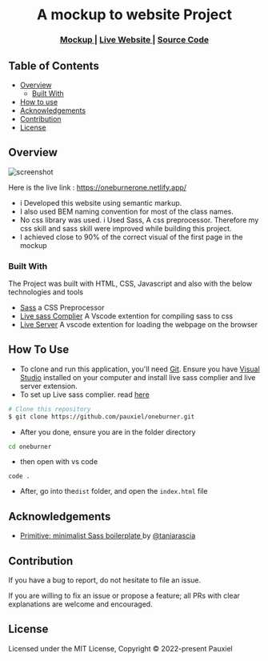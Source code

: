 <h1 align="center">A mockup to website Project</h1>

<div align="center">
  <h3>
    <a href="https://oneburnerone.netlify.app/">
      Mockup
    </a>
    <span> | </span>
    <a href="https://oneburnerone.netlify.app/">
      Live Website
    </a>
    <span> | </span>
    <a href="https://github.com/pauxiel/oneburner">
      Source Code
    </a>
  </h3>
</div>

## Table of Contents

- [Overview](#overview)
  - [Built With](#built-with)
- [How to use](#how-to-use)
- [Acknowledgements](#acknowledgements)
- [Contribution](#contribution)
-  [License](#license)

<!-- OVERVIEW -->

## Overview
![screenshot](https://firebasestorage.googleapis.com/v0/b/image-uploader-87c5d.appspot.com/o/images%2Fframe_generic_light.png76e09a22-60cf-484f-a092-e17b6abe2ad2?alt=media&token=ea607f32-98b3-440e-802e-13d1e142d37e)

Here is the live link : https://oneburnerone.netlify.app/

- i Developed this website using semantic markup. 
- I also used BEM naming convention for most of the class names. 
- No css library was used. i Used Sass, A css preprocessor. Therefore my css skill and sass skill were improved while building this project. 
- I achieved close to 90% of the correct visual of the first page in the mockup


### Built With

The Project was built with HTML, CSS, Javascript and also with the below technologies and tools

- [Sass](https://sass-lang.com/) a CSS Preprocessor
- [Live sass Complier](https://marketplace.visualstudio.com/items?itemName=ritwickdey.live-sass) A Vscode extention for compiling sass to css
- [Live Server](https://marketplace.visualstudio.com/items?itemName=ritwickdey.LiveServer) A vscode extention for loading the webpage on the browser

## How To Use

- To clone and run this application, you'll need [Git](https://git-scm.com). Ensure you have [Visual Studio](https://visualstudio.microsoft.com/) installed on your computer and install live sass complier and live server extension.
- To set up Live sass complier. read [here](https://stackoverflow.com/questions/51696892/how-to-setup-output-path-to-compiled-css-files-using-vscode-live-sass-compiler)

```bash
# Clone this repository
$ git clone https://github.com/pauxiel/oneburner.git

```
- After you done, ensure you are in the folder directory
 ```bash
 cd oneburner

```

- then open with vs code

```
code .

```

- After, go into the`dist` folder, and open the `index.html` file

## Acknowledgements
- [Primitive:  minimalist Sass boilerplate ](https://taniarascia.github.io/primitive/) by [@taniarascia](https://github.com/taniarascia)

## Contribution

If you have a bug to report, do not hesitate to file an issue.

If you are willing to fix an issue or propose a feature; all PRs with clear explanations are welcome and encouraged.

## License

Licensed under the MIT License, Copyright © 2022-present Pauxiel

